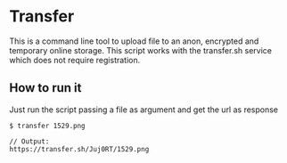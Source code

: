 # Transfer
This is a command line tool to upload file to an anon, encrypted and temporary online storage.
This script works with the transfer.sh service which does not require registration.

## How to run it
Just run the script passing a file as argument and get the url as response
```
$ transfer 1529.png                

// Output:
https://transfer.sh/Juj0RT/1529.png
```